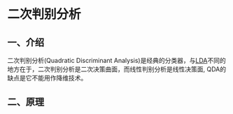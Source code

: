 # 二次判别分析
## 一、介绍
二次判别分析(Quadratic Discriminant Analysis)是经典的分类器，与[LDA](LDA.md)不同的地方在于，二次判别分析是二次决策曲面，而线性判别分析是线性决策面,
QDA的缺点是它不能用作降维技术。

## 二、原理


